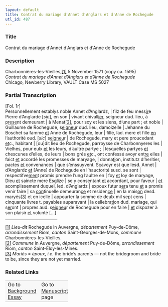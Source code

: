 ```yaml
---  
layout: default  
title: Contrat du mariage d'Annet d'Anglars et d'Anne de Rochegude  
utl_id: 487
---
```


### Title

Contrat du mariage d'Annet d'Anglars et d'Anne de Rochegude

### Description

<p>Charbonnières-les-Vieilles,<a href="#_ftn1" name="_ftnref1" title="" id="_ftnref1">[1]</a> 5 November 1571 (copy ca. 1595)<br /><em>Contrat du mariage d’Annet d’Anglars et d’Anne de Rochegude</em><br />
Chicago, Newberry Library, VAULT Case MS 5027</p>



### Partial Transcription

<p>[Fol. 1r]<br />
Personnellement establys noble Annet d’Anglardz, | filz de feu mess<u>ir</u>e Pierre d’Anglarde [<em>sic</em>], en son | vivant chivall<u>ier</u>, seigneur dud. lieu, à p<u>rese</u>nt demeurant | à Menat<a href="#_ftn2" name="_ftnref2" title="" id="_ftnref2">[2]</a>, pour soy et les siens, d’une part ; et noble | Guillaume de Rochegude, s<u>eigneu</u>r dud. lieu, damoizelle | Jehanne du Boschet sa famme <u>et</u> Anne de Rochegude, leur | fille, lad. mere et fille <u>en</u> l’authorité oud. [<em>sic</em>] s<u>eigneu</u>r | de Rochegude, mary et pere proucedant <u>et</u>c., habitant | [ou]dit lieu de Rochegude, parroysse de Charbonnyeres les | Vielhes, pour eulx <u>et</u> les leurs, d’aultre partye ; | lesquelles partyes <u>et</u> chescunes d’elles, de leurs | bons grés <u>et</u>c., ont confessé avoyr ent<u>re</u> elles | faict <u>et</u> accordé les promesses de maryage, | donna<u>ti</u>on, institutz d’heritier, pactes <u>et</u> convenances | que s’enssuyvent. Sçavoyr est que lesd. Annet | d’Anglardz <u>et</u> [Anne] de Rochegude en l’hauctorité susd. se sont | respectifve<u>men</u>t promis prendre l’ung l’aultre en | foy <u>et</u> loy de maryage, Dieu <u>et</u> saincte mere Esglize | se y consentant <u>et</u> accordant, pour faveur | <u>et</u> acomplissement duquel, led. d’Anglardz | expoux futur s<u>er</u>a tenu <u>et</u> a promis venir faire | sa <u>con</u>tinuelle demeuran<u>ce</u> et residen<u>ce</u> | en la mais<u>on</u> desd. maryés<a href="#_ftn3" name="_ftnref3" title="" id="_ftnref3">[3]</a> et en icelle | appourter la somme de deulx mil sept cens | cinquante livres t. payables auparavant | la cellebra<u>ti</u>on dud. mariage, qui s<u>er</u>ont | propres aud. s<u>eigneu</u>r de Rochegude pour en faire | <u>et</u> dispozer à son plaisir <u>et</u> volunté […]</p>
<div>
<hr align="left" size="1" width="33%" /><div id="ftn1"><a href="#_ftnref1" name="_ftn1" title="" id="_ftn1">[1]</a> <em>Lieu-dit </em>Rochegude in Auvergne, <em>département</em> Puy-de-Dôme, <em>arrondissement</em> Riom, <em>canton</em> Saint-Georges-de-Mons, <em>commune</em> Charbonnières-les-Vieilles.</div>
<div id="ftn2"><a href="#_ftnref2" name="_ftn2" title="" id="_ftn2">[2]</a> <em>Commune</em> in Auvergne, <em>département</em> Puy-de-Dôme, <em>arrondissement</em> Riom, <em>canton</em> Saint-Éloy-les-Mines.</div>
<div id="ftn3"><a href="#_ftnref3" name="_ftn3" title="" id="_ftn3">[3]</a> <em>Mariés</em> = <em>époux</em>, <em>i.e.</em> the bride’s parents — not the bridegroom and bride to be, since they are not yet married.

</div>
</div>


### Related Links

<table border="0.5" cellpadding="1" cellspacing="1" style="width: 200px; background-color:#F8F8F8;">
    <tbody style="border-color:#ccc">
        <tr style="border-color:#ccc">
            <td>Go to <a href="https://french.newberry.t-pen.org/essay/487" target="_blank">Background Essay</a></td>
            <td>Go to <a href="https://french.newberry.t-pen.org/www/record.html?id=487" target="_blank">Manuscript</a> page</td>
        </tr>
    </tbody>
</table>
